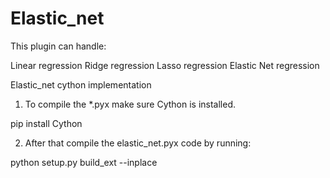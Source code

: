 # Elastic_net
This plugin can handle:

Linear regression
Ridge regression
Lasso regression
Elastic Net regression

Elastic_net cython implementation
1. To compile the *.pyx make sure Cython is installed.

pip install Cython

2. After that compile the elastic_net.pyx code by running:

python setup.py build_ext --inplace
  
